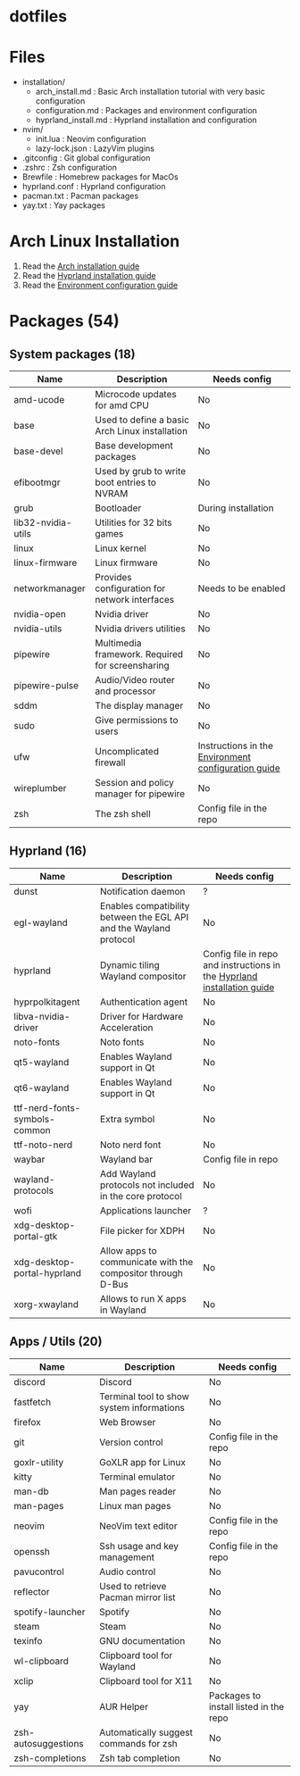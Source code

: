 # dotfiles

# Files

- installation/
    - arch_install.md : Basic Arch installation tutorial with very basic configuration
    - configuration.md : Packages and environment configuration
    - hyprland_install.md : Hyprland installation and configuration
- nvim/
    - init.lua : Neovim configuration
    - lazy-lock.json : LazyVim plugins
- .gitconfig : Git global configuration
- .zshrc : Zsh configuration
- Brewfile : Homebrew packages for MacOs
- hyprland.conf : Hyprland configuration
- pacman.txt : Pacman packages
- yay.txt : Yay packages

# Arch Linux Installation

1. Read the [Arch installation guide](installation/arch_install.md)
2. Read the [Hyprland installation guide](installation/hyprland_install.md)
3. Read the [Environment configuration guide](installation/configuration.md)

# Packages (54)

## System packages (18)

| Name | Description | Needs config |
|------|-------------|--------------|
| amd-ucode | Microcode updates for amd CPU | No |
| base | Used to define a basic Arch Linux installation | No |
| base-devel | Base development packages  | No |
| efibootmgr | Used by grub to write boot entries to NVRAM | No |
| grub | Bootloader | During installation |
| lib32-nvidia-utils | Utilities for 32 bits games | No |
| linux | Linux kernel | No |
| linux-firmware | Linux firmware | No |
| networkmanager | Provides configuration for network interfaces | Needs to be enabled |
| nvidia-open | Nvidia driver | No |
| nvidia-utils | Nvidia drivers utilities | No |
| pipewire | Multimedia framework. Required for screensharing | No |
| pipewire-pulse | Audio/Video router and processor | No |
| sddm | The display manager | No |
| sudo | Give permissions to users | No |
| ufw | Uncomplicated firewall | Instructions in the [Environment configuration guide](installation/configuration.md) |
| wireplumber | Session and policy manager for pipewire | No |
| zsh | The zsh shell | Config file in the repo |

## Hyprland (16)

| Name | Description | Needs config |
|------|-------------|--------------|
| dunst | Notification daemon | ? |
| egl-wayland | Enables compatibility between the EGL API and the Wayland protocol | No |
| hyprland | Dynamic tiling Wayland compositor | Config file in repo and instructions in the [Hyprland installation guide](installation/hyprland_install.md) |
| hyprpolkitagent | Authentication agent | No |
| libva-nvidia-driver | Driver for Hardware Acceleration | No |
| noto-fonts | Noto fonts | No |
| qt5-wayland | Enables Wayland support in Qt | No |
| qt6-wayland | Enables Wayland support in Qt | No |
| ttf-nerd-fonts-symbols-common | Extra symbol | No |
| ttf-noto-nerd | Noto nerd font | No |
| waybar | Wayland bar | Config file in repo |
| wayland-protocols | Add Wayland protocols not included in the core protocol | No |
| wofi | Applications launcher | ? |
| xdg-desktop-portal-gtk | File picker for XDPH | No |
| xdg-desktop-portal-hyprland | Allow apps to communicate with the compositor through D-Bus | No |
| xorg-xwayland | Allows to run X apps in Wayland | No |

## Apps / Utils (20)

| Name | Description | Needs config |
|------|-------------|--------------|
| discord | Discord | No |
| fastfetch | Terminal tool to show system informations | No |
| firefox | Web Browser | No |
| git | Version control | Config file in the repo |
| goxlr-utility | GoXLR app for Linux | No |
| kitty | Terminal emulator | No |
| man-db | Man pages reader | No |
| man-pages | Linux man pages | No |
| neovim | NeoVim text editor | Config file in the repo |
| openssh | Ssh usage and key management | Config file in the repo |
| pavucontrol | Audio control | No |
| reflector | Used to retrieve Pacman mirror list | No |
| spotify-launcher | Spotify | No |
| steam | Steam | No |
| texinfo | GNU documentation | No |
| wl-clipboard | Clipboard tool for Wayland | No |
| xclip | Clipboard tool for X11 | No |
| yay | AUR Helper | Packages to install listed in the repo |
| zsh-autosuggestions | Automatically suggest commands for zsh | No |
| zsh-completions | Zsh tab completion | No |
